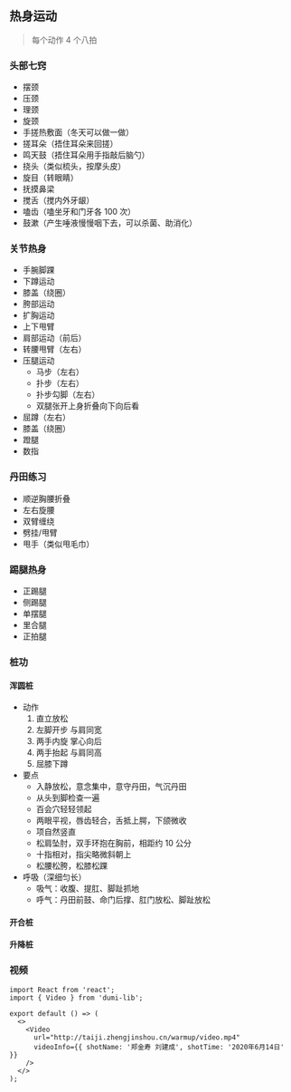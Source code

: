 ## 热身运动

> 每个动作 4 个八拍

### 头部七窍

- 摆颈
- 压颈
- 理颈
- 旋颈
- 手搓热敷面（冬天可以做一做）
- 搓耳朵（捂住耳朵来回搓）
- 鸣天鼓（捂住耳朵用手指敲后脑勺）
- 挠头（类似梳头，按摩头皮）
- 旋目（转眼睛）
- 抚摸鼻梁
- 搅舌（搅内外牙龈）
- 嗑齿（嗑坐牙和门牙各 100 次）
- 鼓漱（产生唾液慢慢咽下去，可以杀菌、助消化）

### 关节热身

- 手腕脚踝
- 下蹲运动
- 膝盖（绕圈）
- 胯部运动
- 扩胸运动
- 上下甩臂
- 肩部运动（前后）
- 转腰甩臂（左右）
- 压腿运动
  - 马步（左右）
  - 扑步（左右）
  - 扑步勾脚（左右）
  - 双腿张开上身折叠向下向后看
- 屈蹲（左右）
- 膝盖（绕圈）
- 蹬腿
- 数指

### 丹田练习

- 顺逆胸腰折叠
- 左右旋腰
- 双臂缠绕
- 劈挂/甩臂
- 甩手（类似甩毛巾）

### 踢腿热身

- 正踢腿
- 侧踢腿
- 单摆腿
- 里合腿
- 正拍腿

### 桩功

#### 浑圆桩

- 动作
  1. 直立放松
  2. 左脚开步 与肩同宽
  3. 两手内旋 掌心向后
  4. 两手抬起 与肩同高
  5. 屈膝下蹲
- 要点
  - 入静放松，意念集中，意守丹田，气沉丹田
  - 从头到脚检查一遍
  - 百会穴轻轻领起
  - 两眼平视，唇齿轻合，舌抵上腭，下颌微收
  - 项自然竖直
  - 松肩坠肘，双手环抱在胸前，相距约 10 公分
  - 十指相对，指尖略微斜朝上
  - 松腰松胯，松膝松踝
- 呼吸（深细匀长）
  - 吸气：收腹、提肛、脚趾抓地
  - 呼气：丹田前鼓、命门后撑、肛门放松、脚趾放松

#### 开合桩

#### 升降桩

### 视频

```tsx | inline
import React from 'react';
import { Video } from 'dumi-lib';

export default () => (
  <>
    <Video
      url="http://taiji.zhengjinshou.cn/warmup/video.mp4"
      videoInfo={{ shotName: '郑金寿 刘建成', shotTime: '2020年6月14日' }}
    />
  </>
);
```
